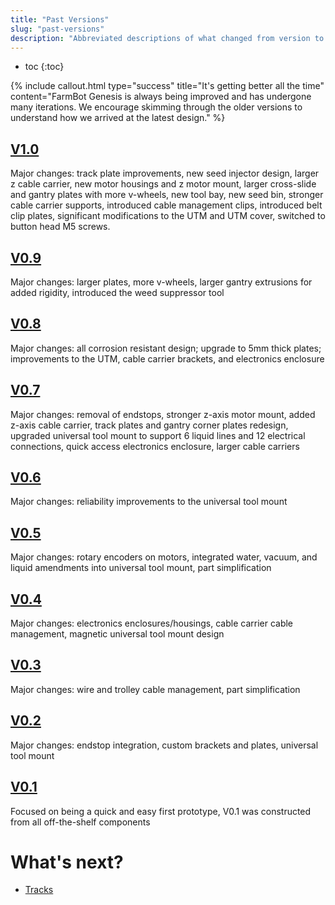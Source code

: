 ```yaml
---
title: "Past Versions"
slug: "past-versions"
description: "Abbreviated descriptions of what changed from version to version of FarmBot Genesis"
---
```


* toc
{:toc}


{%
include callout.html
type="success"
title="It's getting better all the time"
content="FarmBot Genesis is always being improved and has undergone many iterations. We encourage skimming through the older versions to understand how we arrived at the latest design."
%}

## [V1.0](https://genesis.farm.bot/v1.0)
Major changes: track plate improvements, new seed injector design, larger z cable carrier, new motor housings and z motor mount, larger cross-slide and gantry plates with more v-wheels, new tool bay, new seed bin, stronger cable carrier supports, introduced cable management clips, introduced belt clip plates, significant modifications to the UTM and UTM cover, switched to button head M5 screws.
## [V0.9](https://genesis.farm.bot/v0.9)
Major changes: larger plates, more v-wheels, larger gantry extrusions for added rigidity, introduced the weed suppressor tool
## [V0.8](https://genesis.farm.bot/v0.8)
Major changes: all corrosion resistant design; upgrade to 5mm thick plates; improvements to the UTM, cable carrier brackets, and electronics enclosure
## [V0.7](https://genesis.farm.bot/v0.7)
Major changes: removal of endstops, stronger z-axis motor mount, added z-axis cable carrier, track plates and gantry corner plates redesign, upgraded universal tool mount to support 6 liquid lines and 12 electrical connections, quick access electronics enclosure, larger cable carriers
## [V0.6](https://genesis.farm.bot/v0.6)
Major changes: reliability improvements to the universal tool mount
## [V0.5](https://genesis.farm.bot/v0.5)
Major changes: rotary encoders on motors, integrated water, vacuum, and liquid amendments into universal tool mount, part simplification
## [V0.4](https://genesis.farm.bot/v0.4)
Major changes: electronics enclosures/housings, cable carrier cable management, magnetic universal tool mount design
## [V0.3](https://genesis.farm.bot/v0.3)
Major changes: wire and trolley cable management, part simplification
## [V0.2](https://genesis.farm.bot/v0.2)
Major changes: endstop integration, custom brackets and plates, universal tool mount
## [V0.1](https://genesis.farm.bot/v0.1)
Focused on being a quick and easy first prototype, V0.1 was constructed from all off-the-shelf components

# What's next?

 * [Tracks](../../FarmBot-Genesis-V1.1/tracks.md)

